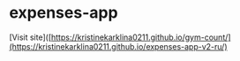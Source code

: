 # expenses-app

[Visit site]([https://kristinekarklina0211.github.io/gym-count/](https://kristinekarklina0211.github.io/expenses-app-v2-ru/)
